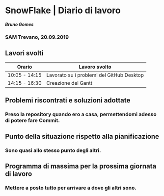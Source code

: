 # SnowFlake | Diario di lavoro
##### Bruno Gomes
### SAM Trevano, 20.09.2019

## Lavori svolti


|Orario        |Lavoro svolto                 |
|--------------|------------------------------|
|10:05 - 14:15 |Lavorato su i problemi del GitHub Desktop  |
|14:15 - 16:30 |Creazione del Gantt|

##  Problemi riscontrati e soluzioni adottate
### Preso la repository quando ero a casa, permettendomi adesso di potere fare Commit.

##  Punto della situazione rispetto alla pianificazione
### Sono quasi allo stesso punto degli altri.

## Programma di massima per la prossima giornata di lavoro
### Mettere a posto tutto per arrivare a dove gli altri sono.
